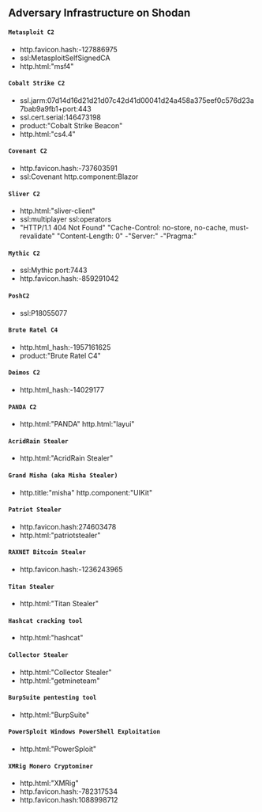 ## Adversary Infrastructure on Shodan

#### `Metasploit C2`
- http.favicon.hash:-127886975
- ssl:MetasploitSelfSignedCA
- http.html:"msf4"

#### `Cobalt Strike C2`
- ssl.jarm:07d14d16d21d21d07c42d41d00041d24a458a375eef0c576d23a7bab9a9fb1+port:443
- ssl.cert.serial:146473198
- product:"Cobalt Strike Beacon"
- http.html:"cs4.4"

#### `Covenant C2`
- http.favicon.hash:-737603591
- ssl:Covenant http.component:Blazor

#### `Sliver C2`
- http.html:"sliver-client"
- ssl:multiplayer ssl:operators
- "HTTP/1.1 404 Not Found" "Cache-Control: no-store, no-cache, must-revalidate" "Content-Length: 0" -"Server:" -"Pragma:"

#### `Mythic C2`
- ssl:Mythic port:7443
- http.favicon.hash:-859291042

#### `PoshC2`
- ssl:P18055077

#### `Brute Ratel C4`
- http.html_hash:-1957161625
- product:"Brute Ratel C4"

#### `Deimos C2`
- http.html_hash:-14029177

#### `PANDA C2`
- http.html:"PANDA" http.html:"layui"

#### `AcridRain Stealer`
- http.html:"AcridRain Stealer"

#### `Grand Misha (aka Misha Stealer)`
- http.title:"misha" http.component:"UIKit"

#### `Patriot Stealer`
- http.favicon.hash:274603478
- http.html:"patriotstealer"

#### `RAXNET Bitcoin Stealer`
- http.favicon.hash:-1236243965

#### `Titan Stealer`
- http.html:"Titan Stealer"

#### `Hashcat cracking tool`
- http.html:"hashcat"

#### `Collector Stealer`
- http.html:"Collector Stealer"
- http.html:"getmineteam"

#### `BurpSuite pentesting tool`
- http.html:"BurpSuite"

#### `PowerSploit Windows PowerShell Exploitation`
- http.html:"PowerSploit"

#### `XMRig Monero Cryptominer`
- http.html:"XMRig"
- http.favicon.hash:-782317534
- http.favicon.hash:1088998712
